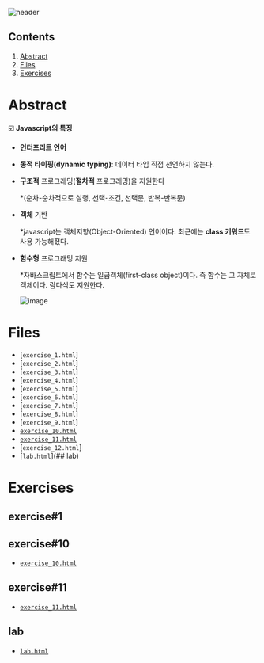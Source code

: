 ![header](https://capsule-render.vercel.app/api?type=waving&color=auto&height=300&section=header&text=Week%202&fontSize=90&animation=fadeIn&fontAlignY=38&desc=Introduce%20Javascript!&descAlignY=51&descAlign=70)

## Contents
1. [Abstract](#abstract)
2. [Files](#files)
3. [Exercises](#exercises)


# Abstract
☑️  **Javascript의 특징**
   - **인터프리트 언어**
   - **동적 타이핑(dynamic typing)**: 데이터 타입 직접 선언하지 않는다.
   - **구조적** 프로그래밍(**절차적** 프로그래밍)을 지원한다

     *(순차-순차적으로 실행, 선택-조건, 선택문, 반복-반복문)
   - **객체** 기반

     *javascript는 객체지향(Object-Oriented) 언어이다. 최근에는 **class 키워드**도 사용 가능해졌다.
     
   - **함수형** 프로그래밍 지원

     *자바스크립트에서 함수는 일급객체(first-class object)이다. 즉 함수는 그 자체로 객체이다. 람다식도 지원한다.


      ![image](https://github.com/lllilililli/Test_code/assets/130049769/a7ba36cd-8710-49dc-80ef-ec229f72f3cb)

# Files
  - [`exercise_1.html`]
  - [`exercise_2.html`]
  - [`exercise_3.html`]
  - [`exercise_4.html`]
  - [`exercise_5.html`]
  - [`exercise_6.html`]
  - [`exercise_7.html`]
  - [`exercise_8.html`]
  - [`exercise_9.html`]
  - [`exercise_10.html`](#exercise#10)
  - [`exercise_11.html`](#exercise#11)
  - [`exercise_12.html`]
  - [`lab.html`](## lab)


# Exercises
## exercise#1


## exercise#10
  - [`exercise_10.html`](https://github.com/lllilililli/Test_code/edit/main/Web_Programming/Week2/exercise_10.html)

## exercise#11
  - [`exercise_11.html`](https://github.com/lllilililli/Test_code/edit/main/Web_Programming/Week2/exercise_11.html)

## lab
  - [`lab.html`](https://github.com/lllilililli/Test_code/edit/main/Web_Programming/Week2/lab.html)

